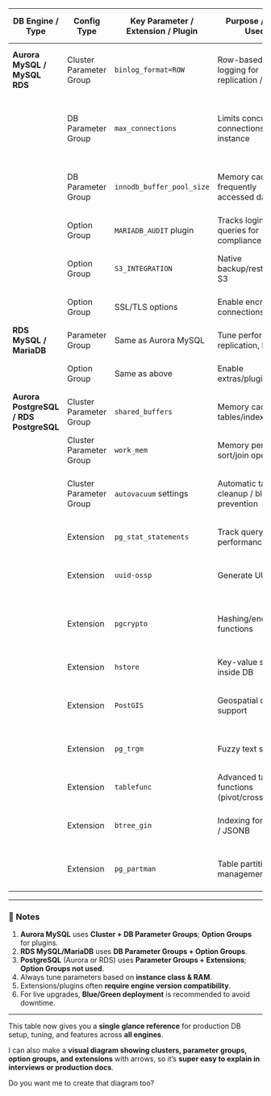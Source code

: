
| DB Engine / Type                       | Config Type             | Key Parameter / Extension / Plugin | Purpose / Why Used                             | Real-Time Example in Production                           |
| -------------------------------------- | ----------------------- | ---------------------------------- | ---------------------------------------------- | --------------------------------------------------------- |
| **Aurora MySQL / MySQL RDS**           | Cluster Parameter Group | `binlog_format=ROW`                | Row-based binary logging for replication / CDC | Debezium or DMS streams accurate row changes to data lake |
|                                        | DB Parameter Group      | `max_connections`                  | Limits concurrent connections per instance     | 5000 connections with connection poolers in web app       |
|                                        | DB Parameter Group      | `innodb_buffer_pool_size`          | Memory cache for frequently accessed data      | Set to 70–80% of instance RAM to reduce disk I/O          |
|                                        | Option Group            | `MARIADB_AUDIT` plugin             | Tracks logins & queries for compliance         | PCI/HIPAA audits for banking app                          |
|                                        | Option Group            | `S3_INTEGRATION`                   | Native backup/restore to S3                    | Automates backups to S3 without downtime                  |
|                                        | Option Group            | SSL/TLS options                    | Enable encrypted connections                   | Ensure all app connections are secure                     |
| **RDS MySQL / MariaDB**                | Parameter Group         | Same as Aurora MySQL               | Tune performance, replication, logging         | Multi-AZ production DBs                                   |
|                                        | Option Group            | Same as above                      | Enable extras/plugins                          | Security & compliance features                            |
| **Aurora PostgreSQL / RDS PostgreSQL** | Cluster Parameter Group | `shared_buffers`                   | Memory cache for tables/indexes                | Set based on instance RAM for fast queries                |
|                                        | Cluster Parameter Group | `work_mem`                         | Memory per sort/join operation                 | Adjust for reporting or batch queries                     |
|                                        | Cluster Parameter Group | `autovacuum` settings              | Automatic table cleanup / bloat prevention     | Ensures long-running tables don’t slow down reads         |
|                                        | Extension               | `pg_stat_statements`               | Track query performance                        | Identify top slow queries in production                   |
|                                        | Extension               | `uuid-ossp`                        | Generate UUIDs                                 | Microservices using UUIDs as primary keys                 |
|                                        | Extension               | `pgcrypto`                         | Hashing/encryption functions                   | Encrypt sensitive data like passwords or PII              |
|                                        | Extension               | `hstore`                           | Key-value store inside DB                      | Store semi-structured config data                         |
|                                        | Extension               | `PostGIS`                          | Geospatial data support                        | Query users by location for mapping apps                  |
|                                        | Extension               | `pg_trgm`                          | Fuzzy text search                              | Search suggestions with typo tolerance                    |
|                                        | Extension               | `tablefunc`                        | Advanced table functions (pivot/crosstab)      | Reporting dashboards                                      |
|                                        | Extension               | `btree_gin`                        | Indexing for arrays / JSONB                    | Optimize queries on JSONB columns                         |
|                                        | Extension               | `pg_partman`                       | Table partitioning / management                | Auto-partition time-series tables                         |

---

### 🔹 Notes

1. **Aurora MySQL** uses **Cluster + DB Parameter Groups**; **Option Groups** for plugins.
2. **RDS MySQL/MariaDB** uses **DB Parameter Groups + Option Groups**.
3. **PostgreSQL** (Aurora or RDS) uses **Parameter Groups + Extensions**; **Option Groups not used**.
4. Always tune parameters based on **instance class & RAM**.
5. Extensions/plugins often **require engine version compatibility**.
6. For live upgrades, **Blue/Green deployment** is recommended to avoid downtime.

---

This table now gives you a **single glance reference** for production DB setup, tuning, and features across **all engines**.

I can also make a **visual diagram showing clusters, parameter groups, option groups, and extensions** with arrows, so it’s **super easy to explain in interviews or production docs**.

Do you want me to create that diagram too?

